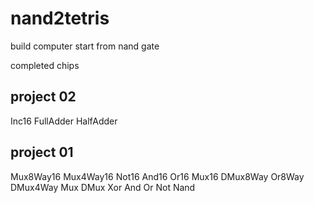 # nand2tetris
build computer start from nand gate

completed chips

## project 02

Inc16
FullAdder
HalfAdder

## project 01
Mux8Way16
Mux4Way16
Not16 And16 Or16 Mux16
DMux8Way
Or8Way DMux4Way
Mux DMux
Xor
And Or
Not 
Nand